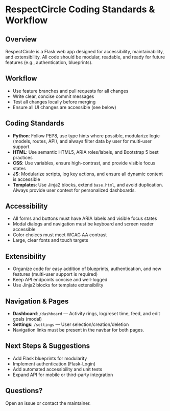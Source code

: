 # RespectCircle Coding Standards & Workflow

## Overview
RespectCircle is a Flask web app designed for accessibility, maintainability, and extensibility. All code should be modular, readable, and ready for future features (e.g., authentication, blueprints).

## Workflow
- Use feature branches and pull requests for all changes
- Write clear, concise commit messages
- Test all changes locally before merging
- Ensure all UI changes are accessible (see below)

## Coding Standards
- **Python**: Follow PEP8, use type hints where possible, modularize logic (models, routes, API), and always filter data by user for multi-user support
- **HTML**: Use semantic HTML5, ARIA roles/labels, and Bootstrap 5 best practices
- **CSS**: Use variables, ensure high-contrast, and provide visible focus states
- **JS**: Modularize scripts, log key actions, and ensure all dynamic content is accessible
- **Templates**: Use Jinja2 blocks, extend `base.html`, and avoid duplication. Always provide user context for personalized dashboards.

## Accessibility
- All forms and buttons must have ARIA labels and visible focus states
- Modal dialogs and navigation must be keyboard and screen reader accessible
- Color choices must meet WCAG AA contrast
- Large, clear fonts and touch targets

## Extensibility
- Organize code for easy addition of blueprints, authentication, and new features (multi-user support is required)
- Keep API endpoints concise and well-logged
- Use Jinja2 blocks for template extensibility

## Navigation & Pages
- **Dashboard**: `/dashboard` — Activity rings, log/reset time, feed, and edit goals (modal)
- **Settings**: `/settings` — User selection/creation/deletion
- Navigation links must be present in the navbar for both pages.

## Next Steps & Suggestions
- Add Flask blueprints for modularity
- Implement authentication (Flask-Login)
- Add automated accessibility and unit tests
- Expand API for mobile or third-party integration

## Questions?
Open an issue or contact the maintainer.